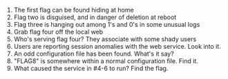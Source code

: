 1. The first flag can be found hiding at home
2. Flag two is disguised, and in danger of deletion at reboot
3. Flag three is hanging out among 1's and 0's in some unusual logs
4. Grab flag four off the local web
5. Who's serving flag four? They associate with some shady users
6. Users are reporting session anomalies with the web service. Look into it.
7. An odd configuration file has been found. What's it say?
8. "FLAG8" is somewhere within a normal configuration file. Find it.
9. What caused the service in #4-6 to run? Find the flag.